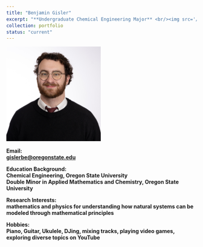 ```yaml
---
title: "Benjamin Gisler"
excerpt: "**Undergraduate Chemical Engineering Major** <br/><img src='/images/BenGisler.jpg' width='250' height='250'>"
collection: portfolio
status: "current"
---
```


<img src='/images/BenGisler.jpg' width='250' height='250'>

**Email:** <br/>
**gislerbe@oregonstate.edu**

**Education Background:** <br/>
**Chemical Engineering, Oregon State University** <br/>
**Double Minor in Applied Mathematics and Chemistry, Oregon State University**

**Research Interests:** <br/>
**mathematics and physics for understanding how natural systems can be modeled through mathematical principles**

**Hobbies:** <br/>
**Piano, Guitar, Ukulele, DJing, mixing tracks, playing video games, exploring diverse topics on YouTube**
